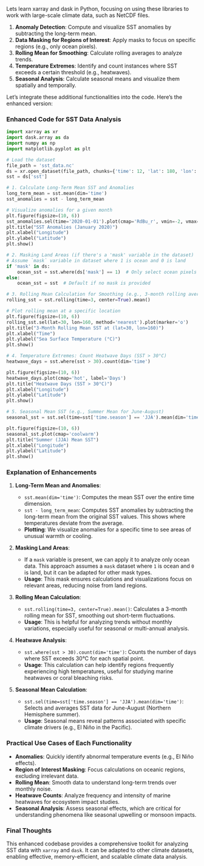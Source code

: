 Lets learn xarray and dask in Python, focusing on using these libraries to work with large-scale climate data, such as NetCDF files.

1. **Anomaly Detection**: Compute and visualize SST anomalies by subtracting the long-term mean.
2. **Data Masking for Regions of Interest**: Apply masks to focus on specific regions (e.g., only ocean pixels).
3. **Rolling Mean for Smoothing**: Calculate rolling averages to analyze trends.
4. **Temperature Extremes**: Identify and count instances where SST exceeds a certain threshold (e.g., heatwaves).
5. **Seasonal Analysis**: Calculate seasonal means and visualize them spatially and temporally.

Let’s integrate these additional functionalities into the code. Here’s the enhanced version:

### Enhanced Code for SST Data Analysis

```python
import xarray as xr
import dask.array as da
import numpy as np
import matplotlib.pyplot as plt

# Load the dataset
file_path = 'sst_data.nc'
ds = xr.open_dataset(file_path, chunks={'time': 12, 'lat': 180, 'lon': 360})
sst = ds['sst']

# 1. Calculate Long-Term Mean SST and Anomalies
long_term_mean = sst.mean(dim='time')
sst_anomalies = sst - long_term_mean

# Visualize anomalies for a given month
plt.figure(figsize=(10, 6))
sst_anomalies.sel(time='2020-01-01').plot(cmap='RdBu_r', vmin=-2, vmax=2)
plt.title("SST Anomalies (January 2020)")
plt.xlabel("Longitude")
plt.ylabel("Latitude")
plt.show()

# 2. Masking Land Areas (if there's a 'mask' variable in the dataset)
# Assume `mask` variable in dataset where 1 is ocean and 0 is land
if 'mask' in ds:
    ocean_sst = sst.where(ds['mask'] == 1)  # Only select ocean pixels
else:
    ocean_sst = sst  # Default if no mask is provided

# 3. Rolling Mean Calculation for Smoothing (e.g., 3-month rolling average)
rolling_sst = sst.rolling(time=3, center=True).mean()

# Plot rolling mean at a specific location
plt.figure(figsize=(10, 6))
rolling_sst.sel(lat=30, lon=160, method='nearest').plot(marker='o')
plt.title("3-Month Rolling Mean SST at (lat=30, lon=160)")
plt.xlabel("Time")
plt.ylabel("Sea Surface Temperature (°C)")
plt.show()

# 4. Temperature Extremes: Count Heatwave Days (SST > 30°C)
heatwave_days = sst.where(sst > 30).count(dim='time')

plt.figure(figsize=(10, 6))
heatwave_days.plot(cmap='hot', label='Days')
plt.title("Heatwave Days (SST > 30°C)")
plt.xlabel("Longitude")
plt.ylabel("Latitude")
plt.show()

# 5. Seasonal Mean SST (e.g., Summer Mean for June-August)
seasonal_sst = sst.sel(time=sst['time.season'] == 'JJA').mean(dim='time')

plt.figure(figsize=(10, 6))
seasonal_sst.plot(cmap='coolwarm')
plt.title("Summer (JJA) Mean SST")
plt.xlabel("Longitude")
plt.ylabel("Latitude")
plt.show()
```

### Explanation of Enhancements

1. **Long-Term Mean and Anomalies**:
   - `sst.mean(dim='time')`: Computes the mean SST over the entire time dimension.
   - `sst - long_term_mean`: Computes SST anomalies by subtracting the long-term mean from the original SST values. This shows where temperatures deviate from the average.
   - **Plotting**: We visualize anomalies for a specific time to see areas of unusual warmth or cooling.

2. **Masking Land Areas**:
   - If a `mask` variable is present, we can apply it to analyze only ocean data. This approach assumes a `mask` dataset where `1` is ocean and `0` is land, but it can be adapted for other mask types.
   - **Usage**: This mask ensures calculations and visualizations focus on relevant areas, reducing noise from land regions.

3. **Rolling Mean Calculation**:
   - `sst.rolling(time=3, center=True).mean()`: Calculates a 3-month rolling mean for SST, smoothing out short-term fluctuations.
   - **Usage**: This is helpful for analyzing trends without monthly variations, especially useful for seasonal or multi-annual analysis.

4. **Heatwave Analysis**:
   - `sst.where(sst > 30).count(dim='time')`: Counts the number of days where SST exceeds 30°C for each spatial point.
   - **Usage**: This calculation can help identify regions frequently experiencing high temperatures, useful for studying marine heatwaves or coral bleaching risks.

5. **Seasonal Mean Calculation**:
   - `sst.sel(time=sst['time.season'] == 'JJA').mean(dim='time')`: Selects and averages SST data for June-August (Northern Hemisphere summer).
   - **Usage**: Seasonal means reveal patterns associated with specific climate drivers (e.g., El Niño in the Pacific).

### Practical Use Cases of Each Functionality

- **Anomalies**: Quickly identify abnormal temperature events (e.g., El Niño effects).
- **Region of Interest Masking**: Focus calculations on oceanic regions, excluding irrelevant data.
- **Rolling Mean**: Smooth data to understand long-term trends over monthly noise.
- **Heatwave Counts**: Analyze frequency and intensity of marine heatwaves for ecosystem impact studies.
- **Seasonal Analysis**: Assess seasonal effects, which are critical for understanding phenomena like seasonal upwelling or monsoon impacts.

### Final Thoughts

This enhanced codebase provides a comprehensive toolkit for analyzing SST data with `xarray` and `dask`. It can be adapted to other climate datasets, enabling effective, memory-efficient, and scalable climate data analysis.